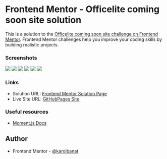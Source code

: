 # Frontend Mentor - Officelite coming soon site solution

This is a solution to the [Officelite coming soon site challenge on Frontend Mentor](https://www.frontendmentor.io/challenges/officelite-coming-soon-site-M4DIPNz8g). Frontend Mentor challenges help you improve your coding skills by building realistic projects.

### Screenshots

![](./screenshots/main-desktop.png)
![](./screenshots/main-tablet.png)
![](./screenshots/main-mobile.png)
![](./screenshots/sign-up-desktop.png)
![](./screenshots/sign-up-tablet.png)
![](./screenshots/sign-up-mobile.png)

### Links

- Solution URL: [Frontend Mentor Solution Page](https://www.frontendmentor.io/solutions/officelite-coming-soon-site-V74x9mquNj)
- Live Site URL: [GitHubPages Site](https://karolbanat.github.io/officelite-coming-soon-site/)

### Useful resources

- [Moment.js Docs](https://momentjs.com/docs/)

## Author

- Frontend Mentor - [@karolbanat](https://www.frontendmentor.io/profile/karolbanat)
